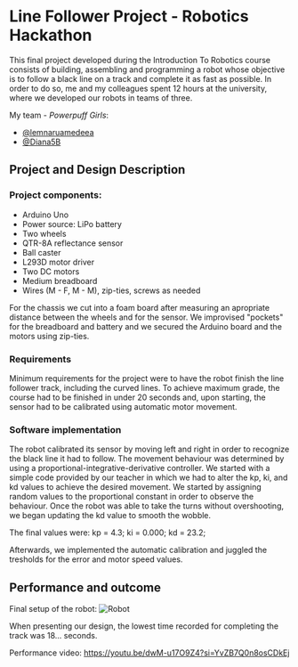 # Line Follower Project - Robotics Hackathon

This final project developed during the Introduction To Robotics course consists of building, assembling and programming a robot whose objective is to follow a black line on a track and complete it as fast as possible. In order to do so, me and my colleagues spent 12 hours at the university, where we developed our robots in teams of three. 

My team - _Powerpuff Girls_:
- [@lemnaruamedeea](https://github.com/lemnaruamedeea)
- [@Diana5B](https://github.com/Diana5B)

## Project and Design Description

### Project components:
- Arduino Uno
- Power source: LiPo battery
- Two wheels
- QTR-8A reflectance sensor
- Ball caster
- L293D motor driver
- Two DC motors
- Medium breadboard
- Wires (M - F, M - M), zip-ties, screws as needed

For the chassis we cut into a foam board after measuring an apropriate distance between the wheels and for the sensor. We improvised "pockets" for the breadboard and battery and we secured the Arduino board and the motors using zip-ties.

### Requirements

Minimum requirements for the project were to have the robot finish the line follower track, including the curved lines. To achieve maximum grade, the course had to be finished in under 20 seconds and, upon starting, the sensor had to be calibrated using automatic motor movement.

### Software implementation

The robot calibrated its sensor by moving left and right in order to recognize the black line it had to follow. The movement behaviour was determined by using a proportional-integrative-derivative controller. We started with a simple code provided by our teacher in which we had to alter the kp, ki, and kd values to achieve the desired movement. We started by assigning random values to the proportional constant in order to observe the behaviour. Once the robot was able to take the turns without overshooting, we began updating the kd value to smooth the wobble. 

The final values were:
kp = 4.3;
ki = 0.000;
kd = 23.2;

Afterwards, we implemented the automatic calibration and juggled the tresholds for the error and motor speed values.

## Performance and outcome

Final setup of the robot: 
![Robot](https://github.com/vfranci/Line-Follower/assets/115077321/08085af5-6bf5-4b55-920f-c0e0b4081a76)

When presenting our design, the lowest time recorded for completing the track was 18... seconds. 

Performance video: https://youtu.be/dwM-u17O9Z4?si=YvZB7Q0n8osCDkEj 



